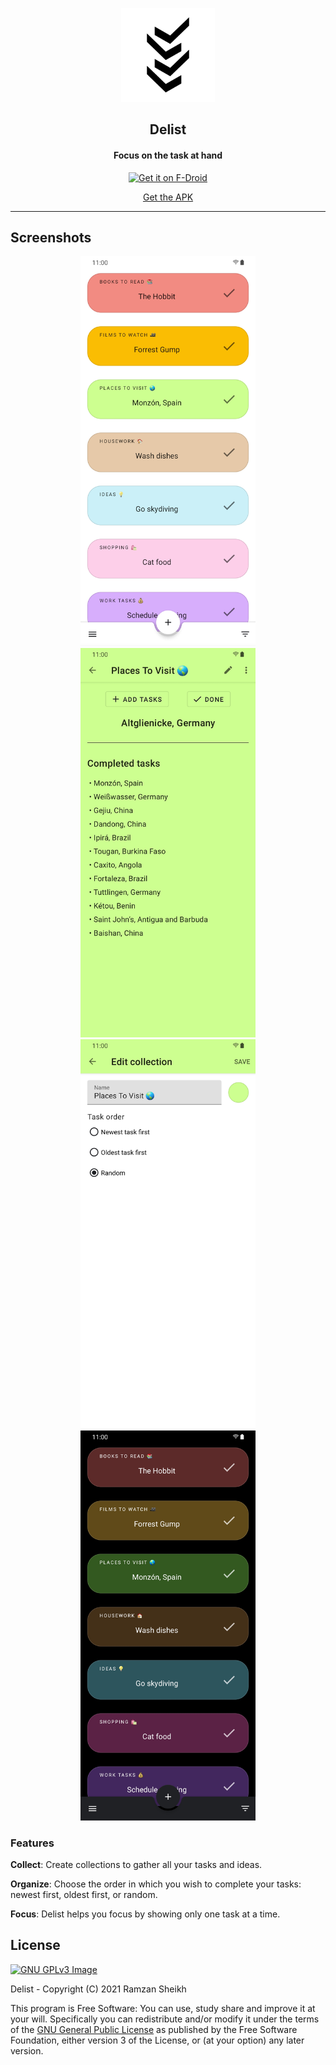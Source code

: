 <p align="center"><img src="https://github.com/ramzan/Delist/blob/main/fastlane/metadata/android/en-US/images/icon.png?raw=true" width="150"></p> 
<h2 align="center"><b>Delist</b></h2>
<h4 align="center">Focus on the task at hand</h4>
<p align="center">
<a href="https://f-droid.org/packages/ca.ramzan.delist">
    <img src="https://fdroid.gitlab.io/artwork/badge/get-it-on.png"
    alt="Get it on F-Droid"
    height="100">
</a>
</p> 
<p align="center">
<a href="https://github.com/ramzan/delist/releases/" alt="GitHub release">Get the APK</a>
</p> 
<hr>


## Screenshots
<div align="center">
<img src="fastlane/metadata/android/en-US/images/phoneScreenshots/1.jpg" width=280>
<img src="fastlane/metadata/android/en-US/images/phoneScreenshots/2.jpg" width=280>
<img src="fastlane/metadata/android/en-US/images/phoneScreenshots/3.jpg" width=280>
<img src="fastlane/metadata/android/en-US/images/phoneScreenshots/4.jpg" width=280>
</div>

### Features

<b>Collect</b>: Create collections to gather all your tasks and ideas.

<b>Organize</b>: Choose the order in which you wish to complete your tasks: newest first, oldest first, or random.

<b>Focus</b>: Delist helps you focus by showing only one task at a time.

## License
[![GNU GPLv3 Image](https://www.gnu.org/graphics/gplv3-127x51.png)](http://www.gnu.org/licenses/gpl-3.0.en.html)  

Delist - Copyright (C) 2021  Ramzan Sheikh

This program is Free Software: You can use, study share and improve it at your
will. Specifically you can redistribute and/or modify it under the terms of the
[GNU General Public License](https://www.gnu.org/licenses/gpl.html) as
published by the Free Software Foundation, either version 3 of the License, or
(at your option) any later version.  
